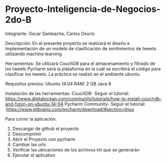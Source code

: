 # Proyecto-Inteligencia-de-Negocios-2do-B

Integrante: Oscar Sambache, Carlos Osorio

Descripción:
En el presente proyecto se realizará el diseño e Implementación de un modelo de clasificación de sentimientos de tweets utilizando machine learning

Herramientas:
Se utilizará CouchDB para el almacenamiento y filtrado de los tweets
Pycharm será la plataforma en la cuál se escribirá el código para clasificar los tweets.
La práctica se realizó en el ambiente ubuntu.

Requisitos previos:
  Ubuntu 14.04
  RAM: 2 GB
  Java 8

Instalación de las herramientas:
CouchDB- Seguir el tutorial: https://www.digitalocean.com/community/tutorials/how-to-install-couchdb-and-futon-on-ubuntu-14-04
Pycharm Community- Seguir el tutorial: :https://www.jetbrains.com/pycharm/download/#section=linux

Para correr la aplicación:

  1. Descargar de github el proyecto
  2. Descomprimir
  3. Abrir el Proyecto con pycharm
  4. Cambiar las urls
  5. Verificar las ubicaciones de los archivos txt que se generarán
  6. Ejecutar el aplicativo
